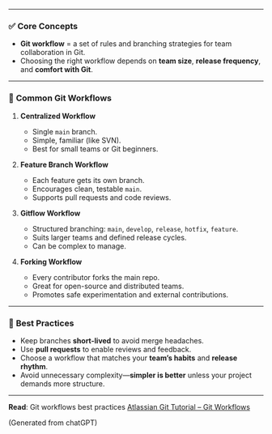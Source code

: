 
---

### ✅ **Core Concepts**

* **Git workflow** = a set of rules and branching strategies for team collaboration in Git.
* Choosing the right workflow depends on **team size**, **release frequency**, and **comfort with Git**.

---

### 🔄 **Common Git Workflows**

1. **Centralized Workflow**

   * Single `main` branch.
   * Simple, familiar (like SVN).
   * Best for small teams or Git beginners.

2. **Feature Branch Workflow**

   * Each feature gets its own branch.
   * Encourages clean, testable `main`.
   * Supports pull requests and code reviews.

3. **Gitflow Workflow**

   * Structured branching: `main`, `develop`, `release`, `hotfix`, `feature`.
   * Suits larger teams and defined release cycles.
   * Can be complex to manage.

4. **Forking Workflow**

   * Every contributor forks the main repo.
   * Great for open-source and distributed teams.
   * Promotes safe experimentation and external contributions.

---

### 📌 **Best Practices**

* Keep branches **short-lived** to avoid merge headaches.
* Use **pull requests** to enable reviews and feedback.
* Choose a workflow that matches your **team’s habits** and **release rhythm**.
* Avoid unnecessary complexity—**simpler is better** unless your project demands more structure.

---
**Read**: Git workflows best practices [Atlassian Git Tutorial – Git Workflows](https://www.atlassian.com/git/tutorials/comparing-workflows)

(Generated from chatGPT)

